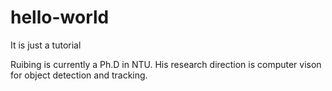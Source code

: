 # hello-world
It is just a tutorial

Ruibing is currently a Ph.D in NTU. His research direction is computer vison for object detection and tracking.
